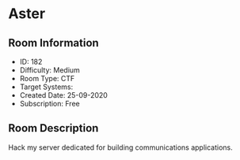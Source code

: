 ﻿# Aster

## Room Information
- ID: 182
- Difficulty: Medium
- Room Type: CTF
- Target Systems: 
- Created Date: 25-09-2020
- Subscription: Free

## Room Description
Hack my server dedicated for building communications applications.
